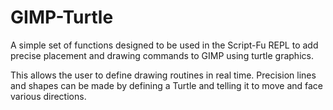 GIMP-Turtle
=============

A simple set of functions designed to be used in the Script-Fu REPL to add precise placement and drawing commands to GIMP using turtle graphics.

This allows the user to define drawing routines in real time.
Precision lines and shapes can be made by defining a Turtle and telling it to move and face various directions.
